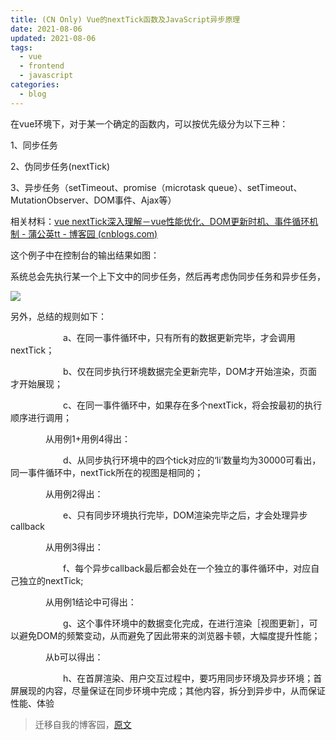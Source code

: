 ```yaml
---
title: (CN Only) Vue的nextTick函数及JavaScript异步原理
date: 2021-08-06
updated: 2021-08-06
tags:
  - vue
  - frontend
  - javascript
categories:
  - blog
---
```



在vue环境下，对于某一个确定的函数内，可以按优先级分为以下三种：



1、同步任务

2、伪同步任务(nextTick)

3、异步任务（setTimeout、promise（microtask queue）、setTimeout、MutationObserver、DOM事件、Ajax等）



相关材料：[vue nextTick深入理解－vue性能优化、DOM更新时机、事件循环机制 - 蒲公英tt - 博客园 (cnblogs.com)](https://www.cnblogs.com/hity-tt/p/6729118.html)

这个例子中在控制台的输出结果如图：



系统总会先执行某一个上下文中的同步任务，然后再考虑伪同步任务和异步任务，

![](https://img2020.cnblogs.com/blog/2282342/202108/2282342-20210806180715143-861308543.png)


另外，总结的规则如下：

　　　　　　a、在同一事件循环中，只有所有的数据更新完毕，才会调用nextTick；

　　　　　　b、仅在同步执行环境数据完全更新完毕，DOM才开始渲染，页面才开始展现；

　　　　　　c、在同一事件循环中，如果存在多个nextTick，将会按最初的执行顺序进行调用；

　　　　从用例1+用例4得出：

　　　　　　d、从同步执行环境中的四个tick对应的‘li’数量均为30000可看出，同一事件循环中，nextTick所在的视图是相同的；

　　　　从用例2得出：

　　　　　　e、只有同步环境执行完毕，DOM渲染完毕之后，才会处理异步callback

　　　　从用例3得出：

　　　　　　f、每个异步callback最后都会处在一个独立的事件循环中，对应自己独立的nextTick;

　　　　从用例1结论中可得出：

　　　　　　g、这个事件环境中的数据变化完成，在进行渲染［视图更新］，可以避免DOM的频繁变动，从而避免了因此带来的浏览器卡顿，大幅度提升性能；

　　　　从b可以得出：

　　　　　　h、在首屏渲染、用户交互过程中，要巧用同步环境及异步环境；首屏展现的内容，尽量保证在同步环境中完成；其他内容，拆分到异步中，从而保证性能、体验



> 迁移自我的博客园，[原文](https://www.cnblogs.com/caozhenfei/p/15109874.html)
